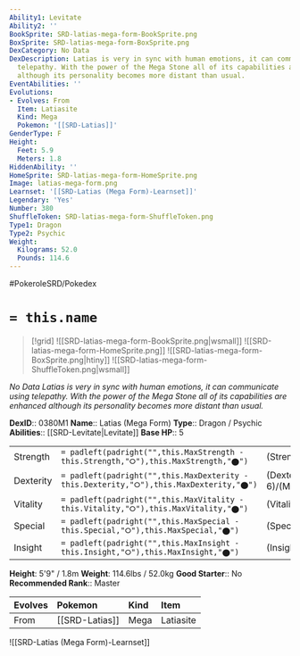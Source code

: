 ```yaml
---
Ability1: Levitate
Ability2: ''
BookSprite: SRD-latias-mega-form-BookSprite.png
BoxSprite: SRD-latias-mega-form-BoxSprite.png
DexCategory: No Data
DexDescription: Latias is very in sync with human emotions, it can communicate using
  telepathy. With the power of the Mega Stone all of its capabilities are enhanced
  although its personality becomes more distant than usual.
EventAbilities: ''
Evolutions:
- Evolves: From
  Item: Latiasite
  Kind: Mega
  Pokemon: '[[SRD-Latias]]'
GenderType: F
Height:
  Feet: 5.9
  Meters: 1.8
HiddenAbility: ''
HomeSprite: SRD-latias-mega-form-HomeSprite.png
Image: latias-mega-form.png
Learnset: '[[SRD-Latias (Mega Form)-Learnset]]'
Legendary: 'Yes'
Number: 380
ShuffleToken: SRD-latias-mega-form-ShuffleToken.png
Type1: Dragon
Type2: Psychic
Weight:
  Kilograms: 52.0
  Pounds: 114.6
---
```


#PokeroleSRD/Pokedex

# `= this.name`

> [!grid]
> ![[SRD-latias-mega-form-BookSprite.png|wsmall]]
> ![[SRD-latias-mega-form-HomeSprite.png]]
> ![[SRD-latias-mega-form-BoxSprite.png|htiny]]
> ![[SRD-latias-mega-form-ShuffleToken.png|wsmall]]


*No Data*
*Latias is very in sync with human emotions, it can communicate using telepathy. With the power of the Mega Stone all of its capabilities are enhanced although its personality becomes more distant than usual.*

**DexID**:: 0380M1
**Name**:: Latias (Mega Form)
**Type**:: Dragon / Psychic
**Abilities**:: [[SRD-Levitate|Levitate]]
**Base HP**:: 5

|           |                                                                                        |                                          |
| --------- | -------------------------------------------------------------------------------------- | ---------------------------------------- |
| Strength  | `= padleft(padright("",this.MaxStrength - this.Strength,"⭘"),this.MaxStrength,"⬤")`    | (Strength::6)/(MaxStrength::6)   |
| Dexterity | `= padleft(padright("",this.MaxDexterity - this.Dexterity,"⭘"),this.MaxDexterity,"⬤")` | (Dexterity:: 6)/(MaxDexterity::6) |
| Vitality  | `= padleft(padright("",this.MaxVitality - this.Vitality,"⭘"),this.MaxVitality,"⬤")`    | (Vitality::7)/(MaxVitality::7)   |
| Special   | `= padleft(padright("",this.MaxSpecial - this.Special,"⭘"),this.MaxSpecial,"⬤")`       | (Special::7)/(MaxSpecial::7)     |
| Insight   | `= padleft(padright("",this.MaxInsight - this.Insight,"⭘"),this.MaxInsight,"⬤")`       | (Insight::8)/(MaxInsight::8)     |

**Height**: 5'9" / 1.8m
**Weight**: 114.6lbs / 52.0kg
**Good Starter**:: No
**Recommended Rank**:: Master

| Evolves   | Pokemon        | Kind   | Item      |
|:----------|:---------------|:-------|:----------|
| From      | [[SRD-Latias]] | Mega   | Latiasite |

![[SRD-Latias (Mega Form)-Learnset]]